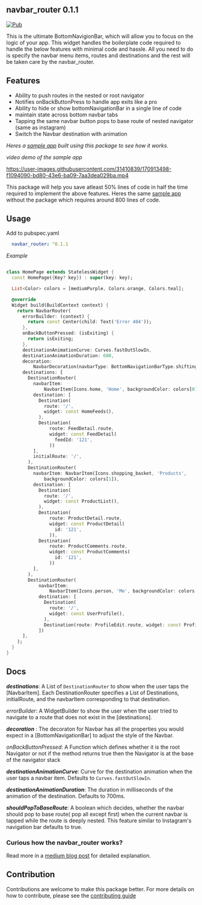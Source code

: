 ## **navbar_router 0.1.1**

 <a href="https://pub.dev/packages/navbar_router"><img src="https://img.shields.io/pub/v/navbar_router.svg" alt="Pub"></a>

This is the ultimate BottomNavigionBar, which will allow you to focus on the logic of your app. This widget handles the boilerplate code required to handle the below features with minimal code and hassle. All you need to do is specify the navbar menu items, routes and destinations and the rest will be taken care by the navbar_router.

## **Features**

- Ability to push routes in the nested or root navigator
- Notifies onBackButtonPress to handle app exits like a pro
- Ability to hide or show bottomNavigationBar in a single line of code
- maintain state across bottom navbar tabs
- Tapping the same navbar button pops to base route of nested navigator (same as instagram)
- Switch the Navbar destination with animation


_Heres a [sample app](example/lib/main.dart) built using this package to see how it works._

_video demo of the sample app_


https://user-images.githubusercontent.com/31410839/170913498-f1094090-bd80-43e6-ba09-7aa3dea029ba.mp4


This package will help you save atleast 50% lines of code in half the time required to implement the above features. Heres the same [sample app](https://dartpad.dev/?id=894922ccb67f5fdc4ffb652e41916fa2) without the package which requires around 800 lines of code.

## **Usage**

Add to pubspec.yaml

```yaml
  navbar_router: ^0.1.1
```

*Example*


```dart

class HomePage extends StatelessWidget {
  const HomePage({Key? key}) : super(key: key);

  List<Color> colors = [mediumPurple, Colors.orange, Colors.teal];

  @override
  Widget build(BuildContext context) {
    return NavbarRouter(
      errorBuilder: (context) {
        return const Center(child: Text('Error 404'));
      },
      onBackButtonPressed: (isExiting) {
        return isExiting;
      },
      destinationAnimationCurve: Curves.fastOutSlowIn,
      destinationAnimationDuration: 600,
      decoration:
          NavbarDecoration(navbarType: BottomNavigationBarType.shifting),
      destinations: [
        DestinationRouter(
          navbarItem:
              NavbarItem(Icons.home, 'Home', backgroundColor: colors[0]),
          destination: [
            Destination(
              route: '/',
              widget: const HomeFeeds(),
            ),
            Destination(
                route: FeedDetail.route,
                widget: const FeedDetail(
                  feedId: '121',
                ))
          ],
          initialRoute: '/',
        ),
        DestinationRouter(
          navbarItem: NavbarItem(Icons.shopping_basket, 'Products',
              backgroundColor: colors[1]),
          destination: [
            Destination(
              route: '/',
              widget: const ProductList(),
            ),
            Destination(
                route: ProductDetail.route,
                widget: const ProductDetail(
                  id: '121',
                )),
            Destination(
                route: ProductComments.route,
                widget: const ProductComments(
                  id: '121',
                ))
          ],
        ),
        DestinationRouter(
            navbarItem:
                NavbarItem(Icons.person, 'Me', backgroundColor: colors[2]),
            destination: [
              Destination(
                route: '/',
                widget: const UserProfile(),
              ),
              Destination(route: ProfileEdit.route, widget: const ProfileEdit())
            ])
      ],
    );
  }
}

```

## **Docs**

  ***destinations***: A List of `DestinationRouter` to show when the user taps the [NavbarItem].
  Each DestinationRouter specifies a List of Destinations, initialRoute, and the navbarItem corresponding to that destination.

  *errorBuilder*: A WidgetBuilder to show the user when the user tried to navigate to a route that does not exist in the [destinations].

  ***decoration*** : The decoraton for Navbar has all the properties you would expect in a [BottomNavigationBar] to adjust the style of the Navbar.

  *onBackButtonPressed*: A Function which defines whether it is the root Navigator or not
   if the method returns true then the Navigator is at the base of the navigator stack

   ***destinationAnimationCurve***: Curve for the destination animation when the user taps a navbar item. Defaults to `Curves.fastOutSlowIn`.

   ***destinationAnimationDuration***: The duration in milliseconds of the animation of the destination. Defaults to 700ms.

   ***shouldPopToBaseRoute***: A boolean which decides, whether the navbar should pop to base route( pop all except first) when the current navbar is tapped while the route is deeply nested. This feature similar to Instagram's navigation bar defaults to true.


### Curious how the navbar_router works?

Read more in a [medium blog post](https://maheshmnj.medium.com/everything-about-the-bottomnavigationbar-in-flutter-e99e5470dddb) for detailed explanation.


## **Contribution**

  Contributions are welcome to make this package better. For more details on how to contribute, please see the [contributing guide](./CONTRIBUTING.md)
